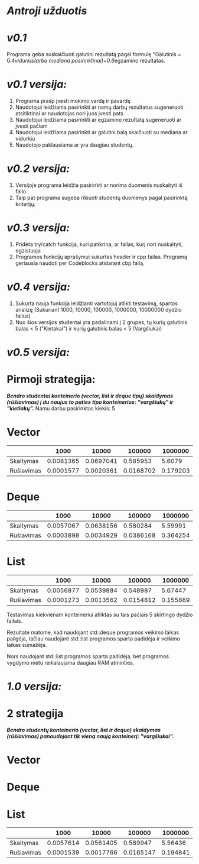 # ***Antroji užduotis*** 
# ***v0.1*** 
Programa geba suskaičiuoti galutini rezultatą pagal formulę "Galutinis = 0.4*vidurkis(arba mediana pasirinktinai)+0.6*egzamino rezultatas.
# ***v0.1 versija:***
1) Programa prašp įvesti mokinio vardą ir pavardę
2) Naudotojui leidžiama pasirinkti ar namų darbų rezultatus sugeneruoti atsitiktinai ar naudotojas nori juos įvesti pats
3) Naudotojui leidžiama pasirinkti ar egzamino rezultatą sugeneruoti ar įvesti pačiam
4) Naudotojui leidžiama pasirinkti ar galutini balą skaičiuoti su mediana ar vidurkiu
5) Naudotojo paklausiama ar yra daugiau studentų.
# ***v0.2 versija:***
1) Versijoje programa leidžia pasirinkti ar norima duomenis nuskaityti iš failo
2) Taip pat programa sugeba rikiuoti studentų duomenys pagal pasirinktą kriterijų.
# ***v0.3 versija:***
1) Pridėta try/catch funkcija, kuri patikrina, ar failas, kurį nori nuskaityti, egzistuoja
2) Programos funkcijų aprašymui sukurtas header ir cpp failas.
Programą geriausia naudoti per Codeblocks atidarant cbp failą.
# ***v0.4 versija:***
1) Sukurta nauja funkcija leidžianti vartotojuj atlikti testavimą, spartos analizę (Sukuriant 1000, 10000, 100000, 1000000, 10000000 dydžio failus)
2) Nuo šios versijos studentai yra padalinami į 2 grupes, tų kurių galutinis balas < 5 ("Kietakai") ir kurių galutinis balas < 5 (Vargšiukai)
# ***v0.5 versija:***
# Pirmoji strategija:
***Bendro studentai konteinerio (vector, list ir deque tipų) skaidymas (rūšiavimas) į du naujus to paties tipo konteinerius: "vargšiukų" ir "kietiakų".***
Namu darbu pasirinktas kiekis: 5

# Vector

|               |     1000      |     10000     |     100000    |    1000000    |    10000000   |
| ------------- | ------------- | ------------- | ------------- | ------------- | ------------- |
|   Skaitymas   |   0.0081365   |   0.0697041   |    0.585953   |    5.6079     |    56.0802    |
|  Rušiavimas   |   0.0001577   |   0.0020361   |    0.0168702  |    0.179203   |    1.90676    |

# Deque

|               |     1000      |     10000     |     100000    |    1000000    |    10000000   |
| ------------- | ------------- | ------------- | ------------- | ------------- | ------------- |
|   Skaitymas   |   0.0057067   |   0.0638156   |    0.580284   |    5.59991    |    57.4952    |
|  Rušiavimas   |   0.0003898   |   0.0034929   |    0.0386168  |    0.364254   |    3.78832    |

# List
|               |     1000      |     10000     |     100000    |    1000000    |    10000000   |
| ------------- | ------------- | ------------- | ------------- | ------------- | ------------- |
|   Skaitymas   |   0.0056877   |   0.0539884   |    0.548987   |    5.67447    |    55.231     |
|  Rušiavimas   |   0.0001273   |   0.0013562   |    0.0154812  |    0.155869   |    1.58987    |

Testavimas kiekvienam konteineriui atliktas su tais pačiais 5 skirtingo dydžio failais.

Rezultate matome, kad naudojant std::deque programos veikimo laikas pailgėja, tačiau naudojant std::list programos sparta padidėja ir veikimo laikas sumažėja. 

Nors naudojant std::list programos sparta padidėja, bet programos vygdymo metu reikalaujama daugiau RAM atminties.
 
 # ***1.0 versija:***
 # 2 strategija
 ***Bendro studentų konteinerio (vector, list ir deque) skaidymas (rūšiavimas) panaudojant tik vieną naują konteinerį: "vargšiukai".***
 # Vector
 

# Deque

# List

|               |     1000      |     10000     |     100000    |    1000000    |    10000000   |
| ------------- | ------------- | ------------- | ------------- | ------------- | ------------- |
|   Skaitymas   |   0.0057614   |   0.0561405   |    0.589947   |    5.56436    |    56.609     |
|  Rušiavimas   |   0.0001539   |   0.0017766   |    0.0165147  |    0.194841   |    2.01919    |

